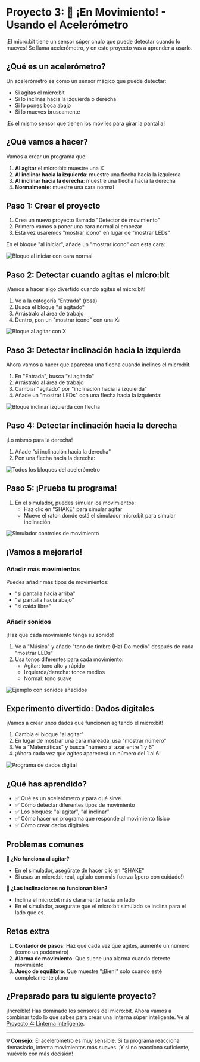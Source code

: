# Proyecto 3: 🏃 ¡En Movimiento! - Usando el Acelerómetro

¡El micro:bit tiene un sensor súper chulo que puede detectar cuando lo mueves! Se llama acelerómetro, y en este proyecto vas a aprender a usarlo.

## ¿Qué es un acelerómetro?

Un acelerómetro es como un sensor mágico que puede detectar:
- Si agitas el micro:bit
- Si lo inclinas hacia la izquierda o derecha
- Si lo pones boca abajo
- Si lo mueves bruscamente

¡Es el mismo sensor que tienen los móviles para girar la pantalla!

## ¿Qué vamos a hacer?

Vamos a crear un programa que:
1. **Al agitar** el micro:bit: muestre una X 
2. **Al inclinar hacia la izquierda**: muestre una flecha hacia la izquierda
3. **Al inclinar hacia la derecha**: muestre una flecha hacia la derecha
4. **Normalmente**: muestre una cara normal

## Paso 1: Crear el proyecto

1. Crea un nuevo proyecto llamado "Detector de movimiento"
2. Primero vamos a poner una cara normal al empezar
3. Esta vez usaremos "mostrar ícono" en lugar de "mostrar LEDs"

En el bloque "al iniciar", añade un "mostrar ícono" con esta cara:

![Bloque al iniciar con cara normal](../imagenes/03-al-iniciar-cara-normal.png)

## Paso 2: Detectar cuando agitas el micro:bit

¡Vamos a hacer algo divertido cuando agites el micro:bit!

1. Ve a la categoría "Entrada" (rosa)
2. Busca el bloque "si agitado"
3. Arrástralo al área de trabajo
4. Dentro, pon un "mostrar ícono" con una X:

![Bloque al agitar con X](../imagenes/03-al-agitar-cara-mareada.png)

## Paso 3: Detectar inclinación hacia la izquierda

Ahora vamos a hacer que aparezca una flecha cuando inclines el micro:bit.

1. En "Entrada", busca "si agitado"
2. Arrástralo al área de trabajo
3. Cambiar "agitado" por "inclinación hacia la izquierda"
3. Añade un "mostrar LEDs" con una flecha hacia la izquierda:

![Bloque inclinar izquierda con flecha](../imagenes/03-inclinar-izquierda-flecha.png)

## Paso 4: Detectar inclinación hacia la derecha

¡Lo mismo para la derecha!

1. Añade "si inclinación hacia la derecha"
2. Pon una flecha hacia la derecha:

![Todos los bloques del acelerómetro](../imagenes/03-todos-bloques-acelerometro.png)

## Paso 5: ¡Prueba tu programa!

1. En el simulador, puedes simular los movimientos:
   - Haz clic en "SHAKE" para simular agitar
   - Mueve el raton donde está el simulador micro:bit para simular inclinación

![Simulador controles de movimiento](../imagenes/03-simulador-controles-movimiento.png)

## ¡Vamos a mejorarlo!

### Añadir más movimientos

Puedes añadir más tipos de movimientos:
- "si pantalla hacia arriba"
- "si pantalla hacia abajo"
- "si caída libre"

### Añadir sonidos

¡Haz que cada movimiento tenga su sonido!

1. Ve a "Música" y añade "tono de timbre (Hz) Do medio" después de cada "mostrar LEDs"
2. Usa tonos diferentes para cada movimiento:
   - Agitar: tono alto y rápido
   - Izquierda/derecha: tonos medios
   - Normal: tono suave

![Ejemplo con sonidos añadidos](../imagenes/03-ejemplo-con-sonidos.png)

## Experimento divertido: Dados digitales

¡Vamos a crear unos dados que funcionen agitando el micro:bit!

1. Cambia el bloque "al agitar"
2. En lugar de mostrar una cara mareada, usa "mostrar número"
3. Ve a "Matemáticas" y busca "número al azar entre 1 y 6"
4. ¡Ahora cada vez que agites aparecerá un número del 1 al 6!

![Programa de dados digital](../imagenes/03-programa-dados-digital.png)

## ¿Qué has aprendido?

- ✅ Qué es un acelerómetro y para qué sirve
- ✅ Cómo detectar diferentes tipos de movimiento
- ✅ Los bloques: "al agitar", "al inclinar"
- ✅ Cómo hacer un programa que responde al movimiento físico
- ✅ Cómo crear dados digitales

## Problemas comunes

**🤔 ¿No funciona al agitar?**
- En el simulador, asegúrate de hacer clic en "SHAKE"
- Si usas un micro:bit real, agítalo con más fuerza (¡pero con cuidado!)

**🤔 ¿Las inclinaciones no funcionan bien?**
- Inclina el micro:bit más claramente hacia un lado
- En el simulador, asegurate que el micro:bit simulado se inclina para el lado que es.

## Retos extra

1. **Contador de pasos**: Haz que cada vez que agites, aumente un número (como un podómetro)
2. **Alarma de movimiento**: Que suene una alarma cuando detecte movimiento
3. **Juego de equilibrio**: Que muestre "¡Bien!" solo cuando esté completamente plano

## ¿Preparado para tu siguiente proyecto?

¡Increíble! Has dominado los sensores del micro:bit. Ahora vamos a combinar todo lo que sabes para crear una linterna súper inteligente. Ve al [Proyecto 4: Linterna Inteligente](04-linterna-inteligente.md).

---

**💡 Consejo:** El acelerómetro es muy sensible. Si tu programa reacciona demasiado, intenta movimientos más suaves. ¡Y si no reacciona suficiente, muévelo con más decisión!
